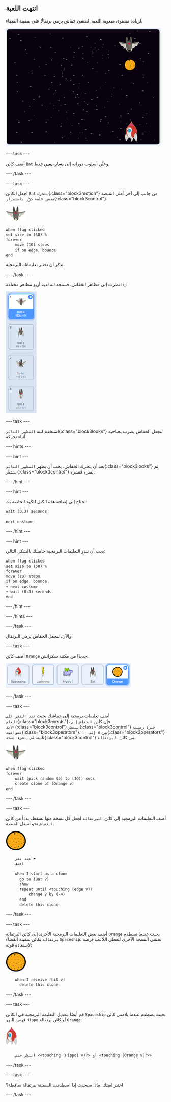 ## انتهت اللعبة

لزيادة مستوى صعوبة اللعبة، لننشئ خفاش يرمي برتقالًا على سفينة الفضاء.

![خفاش يرمي برتقالة على سفينة الفضاء](images/bat-oranges.png)

--- task ---

أضف كائن `Bat` وعيِّن أسلوب دورانه إلى **يسار-يمين** فقط.

--- /task ---

--- task ---

اجعل الكائن `Bat` `يتحرك`{:class="block3motion"} من جانب إلى آخر أعلى المنصة ضمن حلقة `كرِّر باستمرار`{:class="block3control"}.

![كائن الخفاش](images/bat-sprite.png)

```blocks3
when flag clicked
set size to (50) %
forever
    move (10) steps
    if on edge, bounce
end
```

تذكر أن تختبر تعليماتك البرمجية.

--- /task ---

إذا نظرتَ إلى مظاهر الخفاش، فستجد انه لديه أربع مظاهر مختلفة:

![لقطة الشاشة](images/invaders-bat-costume.png)

--- task ---

استخدم لبنة `المظهر التالي`{:class="block3looks"} لتجعل الخفاش يضرب بجناحيه أثناء تحركه.

--- hints ---


--- hint ---

بعد أن يتحرك الخفاش، يجب أن يظهر `المظهر التالي`{:class="block3looks"} ثم `ينتظر`{:class="block3control"} لفترة قصيرة.

--- /hint ---

--- hint ---

تحتاج إلى إضافة هذه الكتل للكود الخاصة بك:

```blocks3
wait (0.3) seconds

next costume
```

--- /hint ---

--- hint ---

يجب أن تبدو التعليمات البرمجية خاصتك بالشكل التالي:

```blocks3
when flag clicked
set size to (50) %
forever
move (10) steps
if on edge, bounce
+ next costume
+ wait (0.3) seconds
end
```

--- /hint ---

--- /hints ---

--- /task ---

والآن، لنجعل الخفاش يرمي البرتقال!

--- task ---

أضف كائن `Orange` جديدًا من مكتبة سكراتش.

![لقطة الشاشة](images/invaders-orange.png)

--- /task ---

--- task ---

أضف تعليمات برمجية إلى خفاشك بحيث `عند النقر على العلم`{:class="block3events"}، فإن كائن `الخفاش` `إلى الأبد`{:class="block3control"} `ينتظر`{:class="block3control"} `فترة زمنية عشوائية`{:class="block3operators"}، بين `٥ إلى ١٠`{:class="block3operators"} ثانية، ثم `ينشيء نسخة`{:class="block3control"} من كائن `البرتقالة`.

![كائن الخفاش](images/bat-sprite.png)

```blocks3
when flag clicked
forever
	wait (pick random (5) to (10)) secs
	create clone of (Orange v)
end
```

--- /task ---

--- task ---

أضف التعليمات البرمجية إلى كائن `البرتقالة` لجعل كل نسخة منها تسقط، بدءاً من كائن `الخفاش` نحو أسفل المنصة.

![كائن البرتقالة](images/orange-sprite.png)

```blocks3
    عند نقر ⚑
    اختفِ

    when I start as a clone
	  go to (Bat v)
	  show
	  repeat until <touching (edge v)?
		  change y by (-4)
	  end
	  delete this clone
```

--- /task ---

--- task ---

أضف بعض التعليمات البرمجية الأخرى إلى كائن البرتقالة `Orange` بحيث عندما تصطدم `برتقالة` بكائن سفينة الفضاء `Spaceship`، تختفي النسخة الآخرى لتعطي اللاعب فرصة لاستعادة قوته:

![كائن البرتقالة](images/orange-sprite.png)

```blocks3
    when I receive [hit v]
	  delete this clone
```

--- /task ---

--- task ---

قم أيضًا بتعديل التعليمة البرمجية في الكائن `Spaceship` بحيث يصطدم عندما يلامس كائن فرس النهر `Hippo` أو كائن برتقالة `Orange`:

![كائن الصاروخ](images/rocket-sprite.png)

```blocks3
    انتظر حتى <<touching (Hippo1 v)?> أو <touching (Orange v)?>>
```

--- /task ---

--- task ---

اختبر لعبتك. ماذا سيحدث إذا اصطدمت السفينة ببرتقالة ساقطة؟

--- /task ---